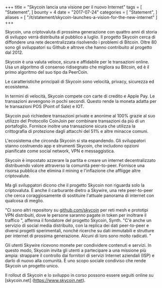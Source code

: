 +++
title = "Skycoin lancia una visione per il nuovo Internet"
tags = [
    "Statement",
]
bounty = 4
date = "2017-07-24"
categories = [
    "Statement",
]
aliases = [
	"/it/statement/skycoin-launches-a-vision-for-the-new-internet"
]
+++

Skycoin, una criptovaluta di prossima generazione con quattro anni di storia di sviluppo
verrà distribuita al pubblico a luglio. Il progetto Skycoin cerca di
diffondere una rete decentralizzata risolvendo i problemi di Bitcoin. Oltre 80 sono
gli sviluppatori su Github e altrove che hanno contribuito al progetto dal 2012.

Skycoin è una valuta veloce, sicura e affidabile per le transazioni online.
Usa un algoritmo di consenso ridisegnato che migliora su Bitcoin,
ed è il primo algoritmo del suo tipo da PeerCoin.

Le caratteristiche principali di Skycoin sono velocità, privacy, sicurezza ed ecosistema.

In termini di velocità, Skycoin compete con carte di credito e Apple Pay.
Le transazioni avvengono in pochi secondi.
Questo rende la moneta adatta per le transazioni POS (Point of Sale) e IOT.

Skycoin può richiedere transazioni private e anonime al 100% grazie al suo utilizzo del
Protocollo CoinJoin per combinare transazioni da più di un portafoglio.
Fornisce inoltre una transazione sicura che utilizza la crittografia
di protezione dagli attacchi del 51% e altre minacce comuni.

L'ecosistema che circonda Skycoin si sta espandendo.
Gli sviluppatori stanno costruendo app e strumenti Skycoin,
che includono opzioni pianificate come social network, VPN e messaggistica.

Skycoin è impostato azzerare la partita e creare un internet decentralizzato
distribuendo valore attraverso la comunità peer-to-peer.
Fornisce una risorsa pubblica che elimina il mining e l'inflazione che
affligge altre criptovalute.

Ma gli sviluppatori dicono che il progetto Skycoin non riguarda solo la criptovaluta.
È anche il carburante dietro a Skywire, una rete peer-to-peer che cerca coraggiosamente di
sostituire l'attuale panorama di internet con qualcosa di meglio.

"Ci sono altri repository su [github.com/skycoin](https://github.com/skycoin)
per reti mesh e prototipi VPN distribuiti, dove le persone saranno pagate in
token per inoltrare il traffico ", afferma il fondatore del progetto Skycoin, Synth. "C'è
anche un servizio di social media distribuito, con la replica dei dati peer-to-peer e
diversi progetti sperimentali, nonché ricerche su dati immutabili e
strutture per internet di prossima generazione. Alcuni di loro sono molto radicati. "

Gli utenti Skywire ricevono monete per condividere contenuti e servizi.
In questo modo, Skycoin invita gli utenti a partecipare a una missione più ampia:
strappare il controllo dai fornitori di servizi Internet aziendali (ISP) e darlo
di nuovo alla comunità. È uno scopo sociale condiviso che rende Skycoin un
progetto unico.

Il rollout di Skycoin e lo sviluppo in corso possono essere seguiti online
su [skycoin.net] (https://www.skycoin.net).
